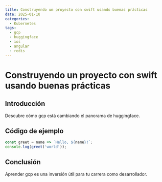 ```yaml
---
title: Construyendo un proyecto con swift usando buenas prácticas
date: 2025-01-10
categories:
  - Kubernetes
tags:
  - gcp
  - huggingface
  - ios
  - angular
  - redis
---
```


# Construyendo un proyecto con swift usando buenas prácticas

## Introducción

Descubre cómo gcp está cambiando el panorama de huggingface.

## Código de ejemplo

```javascript
const greet = name => `Hello, ${name}!`;
console.log(greet('world'));
```

## Conclusión

Aprender gcp es una inversión útil para tu carrera como desarrollador.